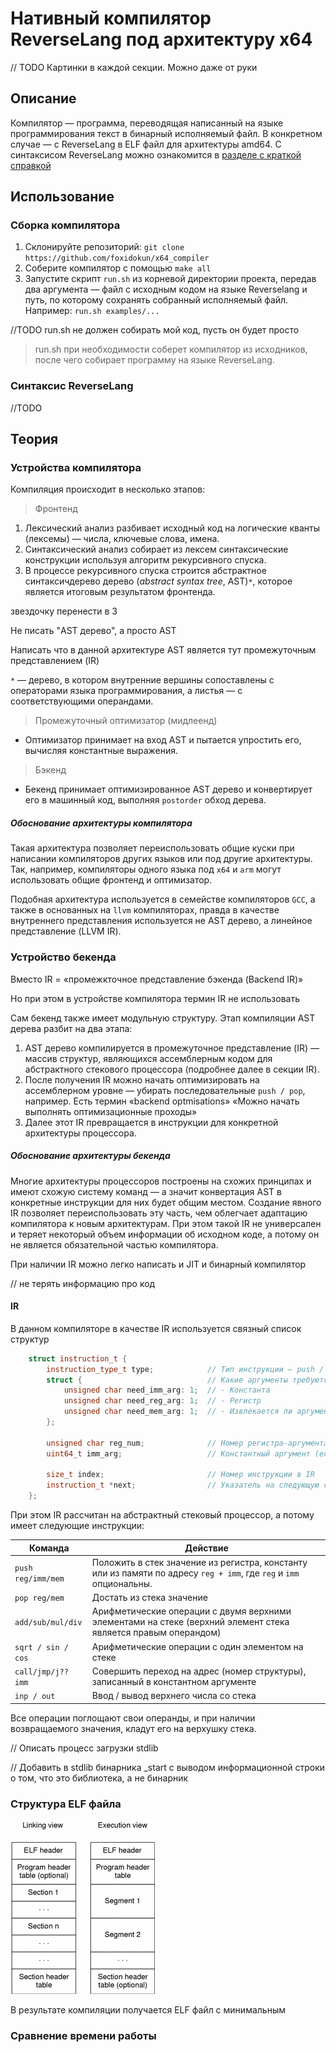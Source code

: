 # Нативный компилятор ReverseLang под архитектуру x64

// TODO Картинки в каждой секции. Можно даже от руки

##  Описание

Компилятор — программа, переводящая написанный на языке программирования текст в бинарный исполняемый файл.
В конкретном случае — с ReverseLang в ELF файл для архитектуры amd64. С синтаксисом ReverseLang можно ознакомится в 
[разделе с краткой справкой](#синтаксис-reverselang)

## Использование
### Сборка компилятора

1. Склонируйте репозиторий: `git clone https://github.com/foxidokun/x64_compiler`
2. Соберите компилятор с помощью `make all`
3. Запустите скрипт `run.sh` из корневой директории проекта, передав два аргумента — файл с исходным кодом на языке Reverselang и путь, по которому сохранять собранный исполняемый файл. Например: `run.sh examples/... `

//TODO run.sh не должен собирать мой код, пусть он будет просто 

> run.sh при необходимости соберет компилятор из исходников, после чего собирает программу на языке ReverseLang.

### Синтаксис ReverseLang
//TODO

## Теория

### Устройства компилятора

Компиляция происходит в несколько этапов:
> Фронтенд
1. Лексический анализ разбивает исходный код на логические кванты (лексемы) — числа, ключевые слова, имена.
2. Синтаксический анализ собирает из лексем синтаксические конструкции используя алгоритм рекурсивного спуска. 
3. В процессе рекурсивного спуска строится абстрактное синтаксичдерево дерево (_abstract syntax tree_, AST)`*`, которое является итоговым результатом фронтенда.

звездочку перенести в 3

Не писать "AST дерево", а просто AST

Написать что в данной архитектуре AST является тут промежуточным представлением (IR)

`*` — дерево, в котором внутренние вершины сопоставлены с операторами языка программирования, а листья — с соответствующими операндами.
> Промежуточный оптимизатор (мидлеенд)
* Оптимизатор принимает на вход AST и пытается упростить его, вычисляя константные выражения.

> Бэкенд
* Бекенд принимает оптимизированное AST дерево и конвертирует его в машинный код, выполняя `postorder` обход дерева.

##### Обоснование архитектуры компилятора
Такая архитектура позволяет переиспользовать общие куски при написании компиляторов других языков или под 
другие архитектуры. Так, например, компиляторы одного языка под `x64` и `arm` могут использовать общие
фронтенд и оптимизатор.

Подобная архитектура используется в семействе компиляторов `GCC`, а также в основанных на `llvm` компиляторах, правда в качестве 
внутреннего представления используется не AST дерево, а линейное представление (LLVM IR).

### Устройство бекенда
Вместо IR = «промежкточное представление бэкенда (Backend IR)»

Но при этом в устройстве компилятора термин IR не использовать

Сам бекенд также имеет модульную структуру. Этап компиляции AST дерева разбит на два этапа: 
1. AST дерево компилируется в промежуточное представление (IR) — массив структур, являющихся ассемблерным кодом
для абстрактного стекового процессора (подробнее далее в секции IR).
2. После получения IR можно начать оптимизировать на ассемблерном уровне — убирать последовательные `push / pop`, например. Есть термин «backend optmisations» «Можно начать выполнять оптимизационные проходы»
3. Далее этот IR превращается в инструкции для конкретной архитектуры процессора.

##### Обоснование архитектуры бекенда
Многие архитектуры процессоров построены на схожих принципах и имеют схожую систему команд — а значит конвертация AST в конкретные инструкции
для них будет общим местом. Создание явного IR позволяет переиспользовать эту часть, чем облегчает адаптацию компилятора
к новым архитектурам. При этом такой IR не универсален и теряет некоторый объем информации об исходном коде, а потому
он не является обязательной частью компилятора.

При наличии IR можно легко написать и JIT и бинарный компилятор

// не терять информацию про код

#### IR

В данном компиляторе в качестве IR используется связный список структур
```c++
    struct instruction_t {
        instruction_type_t type;            // Тип инструкции — push / add / call / etc
        struct {                            // Какие аргументы требуются инструкции
            unsigned char need_imm_arg: 1;  // - Константа
            unsigned char need_reg_arg: 1;  // - Регистр
            unsigned char need_mem_arg: 1;  // - Извлекается ли аргумент из памяти
        };

        unsigned char reg_num;              // Номер регистра-аргумента (если используется)
        uint64_t imm_arg;                   // Константный аргумент (если используется)

        size_t index;                       // Номер инструкции в IR
        instruction_t *next;                // Указатель на следующую структуру
    };
```

При этом IR рассчитан на абстрактный стековый процессор, а потому имеет следующие инструкции:

| Команда            | Действие                                                                                                            |
|--------------------|---------------------------------------------------------------------------------------------------------------------|
| `push reg/imm/mem` | Положить в стек значение из регистра, константу или из памяти по адресу `reg + imm`, где `reg` и `imm` опциональны. |
| `pop reg/mem`      | Достать из стека значение                                                                                           |
| `add/sub/mul/div`  | Арифметические операции с двумя верхними элементами на стеке (верхний элемент стека является правым операндом)      |
| `sqrt / sin / cos` | Арифметические операции с один элементом на стеке                                                                   |
| `call/jmp/j?? imm` | Совершить переход на адрес (номер структуры), записанный в константном аргументе                                    |
| `inp / out`        | Ввод / вывод верхнего числа со стека                                                                                |

Все операции поглощают свои операнды, и при наличии возвращаемого значения, кладут его на верхушку стека. 


// Описать процесс загрузки stdlib

// Добавить в stdlib бинарника _start с выводом информационной строки о том, что это библиотека, а не бинарник

### Структура ELF файла
![img.png](images/elf_structure.png)

В результате компиляции получается ELF файл с минимальным 

### Сравнение времени работы